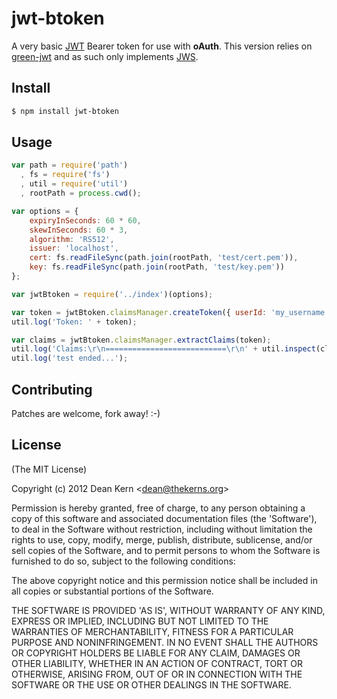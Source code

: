 # jwt-btoken

A very basic [JWT](http://tools.ietf.org/html/draft-jones-json-web-token-10) Bearer token for use with __oAuth__. This version relies on [green-jwt](https://github.com/berngp/node-green-jwt) 
and as such only implements [JWS](http://tools.ietf.org/html/draft-ietf-jose-json-web-signature-02).

## Install

```bash
$ npm install jwt-btoken
```

## Usage

```js
var path = require('path')
  , fs = require('fs')
  , util = require('util')
  , rootPath = process.cwd();

var options = {
	expiryInSeconds: 60 * 60,
  	skewInSeconds: 60 * 3,
 	algorithm: 'RS512',
  	issuer: 'localhost',
  	cert: fs.readFileSync(path.join(rootPath, 'test/cert.pem')),
	key: fs.readFileSync(path.join(rootPath, 'test/key.pem'))
};

var jwtBtoken = require('../index')(options);

var token = jwtBtoken.claimsManager.createToken({ userId: 'my_username' });
util.log('Token: ' + token);

var claims = jwtBtoken.claimsManager.extractClaims(token);
util.log('Claims:\r\n===========================\r\n' + util.inspect(claims));
util.log('test ended...');
```

## Contributing

Patches are welcome, fork away! :-)

## License 

(The MIT License)

Copyright (c) 2012 Dean Kern &lt;dean@thekerns.org&gt;

Permission is hereby granted, free of charge, to any person obtaining
a copy of this software and associated documentation files (the
'Software'), to deal in the Software without restriction, including
without limitation the rights to use, copy, modify, merge, publish,
distribute, sublicense, and/or sell copies of the Software, and to
permit persons to whom the Software is furnished to do so, subject to
the following conditions:

The above copyright notice and this permission notice shall be
included in all copies or substantial portions of the Software.

THE SOFTWARE IS PROVIDED 'AS IS', WITHOUT WARRANTY OF ANY KIND,
EXPRESS OR IMPLIED, INCLUDING BUT NOT LIMITED TO THE WARRANTIES OF
MERCHANTABILITY, FITNESS FOR A PARTICULAR PURPOSE AND NONINFRINGEMENT.
IN NO EVENT SHALL THE AUTHORS OR COPYRIGHT HOLDERS BE LIABLE FOR ANY
CLAIM, DAMAGES OR OTHER LIABILITY, WHETHER IN AN ACTION OF CONTRACT,
TORT OR OTHERWISE, ARISING FROM, OUT OF OR IN CONNECTION WITH THE
SOFTWARE OR THE USE OR OTHER DEALINGS IN THE SOFTWARE.


